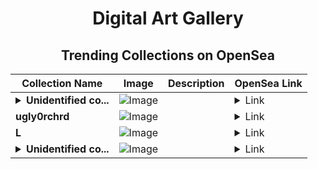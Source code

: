 <div align="center">

# Digital Art Gallery

## Trending Collections on OpenSea

| Collection Name                       | Image                                                                                     | Description                       | OpenSea Link                                                                                          |
|---------------------------------------|-------------------------------------------------------------------------------------------|-----------------------------------|--------------------------------------------------------------------------------------------------------|
| **<details><summary>Unidentified co...</summary>Unidentified contract 2b9ccaab-70cc-40b0-90e9-0d12bd705072</details>** | ![Image](https://i.seadn.io/s/raw/files/a837708742ad8afcb35eb60ba787976d.jpg?w=500&auto=format?w=200&auto=format) |  | <details><summary>Link</summary>[Unidentified contract 2b9ccaab-70cc-40b0-90e9-0d12bd705072](https://opensea.io/collection/unidentified-contract-2b9ccaab-70cc-40b0-90e9-0d12)</details> |
| **ugly0rchrd** | ![Image](https://i.seadn.io/s/raw/files/eddb0170bf9d28434ccdef0a55d8c6ba.png?w=500&auto=format?w=200&auto=format) |  | <details><summary>Link</summary>[ugly0rchrd](https://opensea.io/collection/ugly0rchrd)</details> |
| **L** | ![Image](https://i.seadn.io/s/raw/files/4c3772837c33c2ae3d7ad397287e2ee5.jpg?w=500&auto=format?w=200&auto=format) |  | <details><summary>Link</summary>[L](https://opensea.io/collection/l-845)</details> |
| **<details><summary>Unidentified co...</summary>Unidentified contract 4a9596a2-d5ca-4296-b937-8cc22067c5f1</details>** | ![Image](https://i.seadn.io/s/raw/files/a837708742ad8afcb35eb60ba787976d.jpg?w=500&auto=format?w=200&auto=format) |  | <details><summary>Link</summary>[Unidentified contract 4a9596a2-d5ca-4296-b937-8cc22067c5f1](https://opensea.io/collection/unidentified-contract-4a9596a2-d5ca-4296-b937-8cc2)</details> |

</div>
